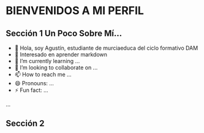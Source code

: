 # BIENVENIDOS A MI PERFIL

## Sección 1 Un Poco Sobre Mí...

- 👋 Hola, soy Agustín, estudiante de murciaeduca del ciclo formativo DAM 
- 👀 Interesado en aprender markdown
- 🌱 I’m currently learning ...
- 💞️ I’m looking to collaborate on ...
- 📫 How to reach me ...
- 😄 Pronouns: ...
- ⚡ Fun fact: ...

...

## Sección 2 
